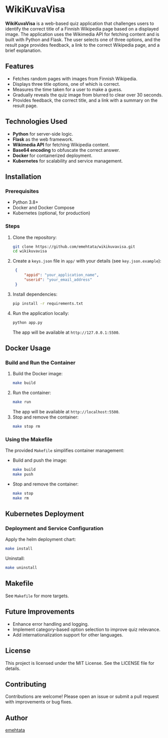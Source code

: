 # WikiKuvaVisa

**WikiKuvaVisa** is a web-based quiz application that challenges users to identify the correct title of a Finnish Wikipedia page based on a displayed image. The application uses the Wikimedia API for fetching content and is built with Python and Flask. The user selects one of three options, and the result page provides feedback, a link to the correct Wikipedia page, and a brief explanation.

## Features
- Fetches random pages with images from Finnish Wikipedia.
- Displays three title options, one of which is correct.
- Measures the time taken for a user to make a guess.
- Gradually reveals the quiz image from blurred to clear over 30 seconds.
- Provides feedback, the correct title, and a link with a summary on the result page.

## Technologies Used
- **Python** for server-side logic.
- **Flask** as the web framework.
- **Wikimedia API** for fetching Wikipedia content.
- **Base64 encoding** to obfuscate the correct answer.
- **Docker** for containerized deployment.
- **Kubernetes** for scalability and service management.

## Installation

### Prerequisites
- Python 3.8+
- Docker and Docker Compose
- Kubernetes (optional, for production)

### Steps
1. Clone the repository:
   ```bash
   git clone https://github.com/emehtata/wikikuvavisa.git
   cd wikikuvavisa
   ```
2. Create a `keys.json` file in `app/` with your details (see `key.json.example`):
   ```json
    {
        "appid": "your_application_name",
        "userid": "your_email_address"
    }
   ```
3. Install dependencies:
   ```bash
   pip install -r requirements.txt
   ```
4. Run the application locally:
   ```bash
   python app.py
   ```
   The app will be available at `http://127.0.0.1:5500`.

## Docker Usage

### Build and Run the Container
1. Build the Docker image:
   ```bash
   make build
   ```
1. Run the container:
   ```bash
   make run
   ```
   The app will be available at `http://localhost:5500`.
1. Stop and remove the container:
   ```bash
   make stop rm
   ```

### Using the Makefile
The provided `Makefile` simplifies container management:
- Build and push the image:
  ```bash
  make build
  make push
  ```
- Stop and remove the container:
  ```bash
  make stop
  make rm
  ```

## Kubernetes Deployment

### Deployment and Service Configuration

Apply the helm deployment chart:
   ```bash
   make install
   ```

Uninstall:
   ```bash
   make uninstall
   ```

## Makefile

See `Makefile` for more targets.

## Future Improvements
- Enhance error handling and logging.
- Implement category-based option selection to improve quiz relevance.
- Add internationalization support for other languages.

## License
This project is licensed under the MIT License. See the LICENSE file for details.

## Contributing
Contributions are welcome! Please open an issue or submit a pull request with improvements or bug fixes.

## Author
[emehtata](https://github.com/emehtata)

